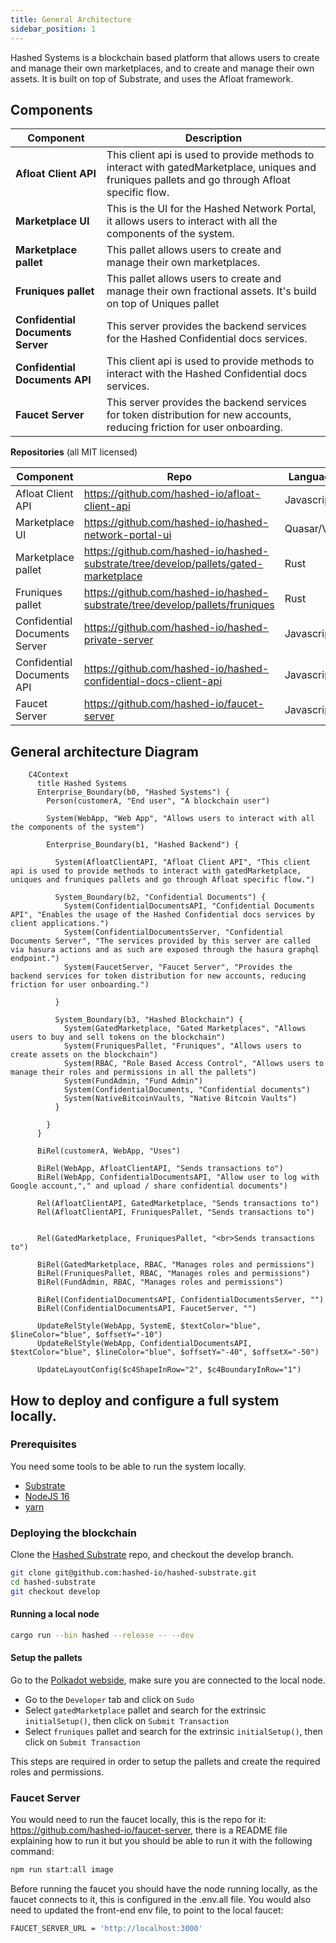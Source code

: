 ```yaml
---
title: General Architecture
sidebar_position: 1
---
```


Hashed Systems is a blockchain based platform that allows users to create and manage their own marketplaces, and to create and manage their own assets. It is built on top of Substrate, and uses the Afloat framework.

## **Components**

| Component | Description |
| ----- | ----------- |
| **Afloat Client API** | This client api is used to provide methods to interact with gatedMarketplace, uniques and fruniques pallets and go through Afloat specific flow. |
| **Marketplace UI** | This is the UI for the Hashed Network Portal, it allows users to interact with all the components of the system. |
| **Marketplace pallet** | This pallet allows users to create and manage their own marketplaces. |
| **Fruniques pallet** | This pallet allows users to create and manage their own fractional assets. It's build on top of Uniques pallet |
| **Confidential Documents Server** | This server provides the backend services for the Hashed Confidential docs services. |
| **Confidential Documents API** | This client api is used to provide methods to interact with the Hashed Confidential docs services. |
| **Faucet Server** | This server provides the backend services for token distribution for new accounts, reducing friction for user onboarding. |

**Repositories**
(all MIT licensed)

| Component | Repo | Language |
| ----- | ----------- | ------- |
| Afloat Client API | https://github.com/hashed-io/afloat-client-api | Javascript |
| Marketplace UI | https://github.com/hashed-io/hashed-network-portal-ui | Quasar/Vue |
| Marketplace pallet | https://github.com/hashed-io/hashed-substrate/tree/develop/pallets/gated-marketplace | Rust |
| Fruniques pallet | https://github.com/hashed-io/hashed-substrate/tree/develop/pallets/fruniques | Rust |
| Confidential Documents Server | https://github.com/hashed-io/hashed-private-server | Javascript |
| Confidential Documents API | https://github.com/hashed-io/hashed-confidential-docs-client-api | Javascript |
| Faucet Server | https://github.com/hashed-io/faucet-server | Javascript |

## General architecture Diagram

```mermaid
    C4Context
      title Hashed Systems
      Enterprise_Boundary(b0, "Hashed Systems") {
        Person(customerA, "End user", "A blockchain user")

        System(WebApp, "Web App", "Allows users to interact with all the components of the system")

        Enterprise_Boundary(b1, "Hashed Backend") {

          System(AfloatClientAPI, "Afloat Client API", "This client api is used to provide methods to interact with gatedMarketplace, uniques and fruniques pallets and go through Afloat specific flow.")

          System_Boundary(b2, "Confidential Documents") {
            System(ConfidentialDocumentsAPI, "Confidential Documents API", "Enables the usage of the Hashed Confidential docs services by client applications.")
            System(ConfidentialDocumentsServer, "Confidential Documents Server", "The services provided by this server are called via hasura actions and as such are exposed through the hasura graphql endpoint.")
            System(FaucetServer, "Faucet Server", "Provides the backend services for token distribution for new accounts, reducing friction for user onboarding.")

          }

          System_Boundary(b3, "Hashed Blockchain") {
            System(GatedMarketplace, "Gated Marketplaces", "Allows users to buy and sell tokens on the blockchain")
            System(FruniquesPallet, "Fruniques", "Allows users to create assets on the blockchain")
            System(RBAC, "Role Based Access Control", "Allows users to manage their roles and permissions in all the pallets")
            System(FundAdmin, "Fund Admin")
            System(ConfidentialDocuments, "Confidential documents")
            System(NativeBitcoinVaults, "Native Bitcoin Vaults")
          }

        }
      }

      BiRel(customerA, WebApp, "Uses")

      BiRel(WebApp, AfloatClientAPI, "Sends transactions to")
      BiRel(WebApp, ConfidentialDocumentsAPI, "Allow user to log with Google account,"," and upload / share confidential documents")

      Rel(AfloatClientAPI, GatedMarketplace, "Sends transactions to")
      Rel(AfloatClientAPI, FruniquesPallet, "Sends transactions to")


      Rel(GatedMarketplace, FruniquesPallet, "<br>Sends transactions to")

      BiRel(GatedMarketplace, RBAC, "Manages roles and permissions")
      BiRel(FruniquesPallet, RBAC, "Manages roles and permissions")
      BiRel(FundAdmin, RBAC, "Manages roles and permissions")

      BiRel(ConfidentialDocumentsAPI, ConfidentialDocumentsServer, "")
      BiRel(ConfidentialDocumentsAPI, FaucetServer, "")

      UpdateRelStyle(WebApp, SystemE, $textColor="blue", $lineColor="blue", $offsetY="-10")
      UpdateRelStyle(WebApp, ConfidentialDocumentsAPI, $textColor="blue", $lineColor="blue", $offsetY="-40", $offsetX="-50")

      UpdateLayoutConfig($c4ShapeInRow="2", $c4BoundaryInRow="1")

```

## How to deploy and configure a full system locally.

### Prerequisites

You need some tools to be able to run the system locally.

- [Substrate](https://docs.substrate.io/install/)
- [NodeJS 16](https://nodejs.org/en/download/)
- [yarn](https://classic.yarnpkg.com/en/docs/install/#debian-stable)


### Deploying the blockchain
Clone the [Hashed Substrate](https://github.com/hashed-io/hashed-substrate) repo, and checkout the develop branch.

```bash
git clone git@github.com:hashed-io/hashed-substrate.git
cd hashed-substrate
git checkout develop
```

#### Running a local node

```bash
cargo run --bin hashed --release -- --dev
```
#### Setup the pallets

Go to the [Polkadot webside](https://polkadot.js.org/apps/?rpc=ws%3A%2F%2F127.0.0.1%3A9944#/explorer), make sure you are connected to the local node.

- Go to the `Developer` tab and click on `Sudo`
- Select `gatedMarketplace` pallet and search for the extrinsic `initialSetup()`, then click on `Submit Transaction`
- Select `fruniques` pallet and search for the extrinsic `initialSetup()`, then click on `Submit Transaction`

This steps are required in order to setup the pallets and create the required roles and permissions.

### Faucet Server

You would need to run the faucet locally, this is the repo for it: https://github.com/hashed-io/faucet-server, there is a README file explaining how to run it but you should be able to run it with the following command:

```bash
npm run start:all image
```

Before running the faucet you should have the node running locally, as the faucet connects to it, this is configured in the .env.all file.
You would also need to updated the front-end env file, to point to the local faucet:

```bash
FAUCET_SERVER_URL = 'http://localhost:3000'
```
